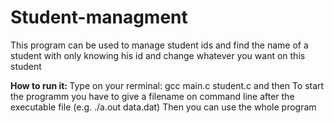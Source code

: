 # Student-managment

This program can be used to manage student ids and find the name of a student with only knowing his id and change whatever you want on this student

<strong> How to run it: </strong>
Type on your rerminal: 
gcc main.c student.c 
and then 
To start the programm you have to give a filename on command line after the executable file (e.g. ./a.out data.dat)
Then you can use the whole program 
